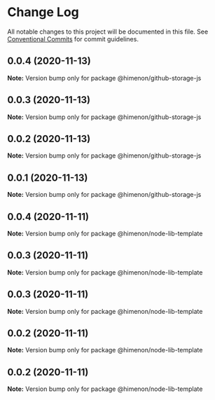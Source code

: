 # Change Log

All notable changes to this project will be documented in this file.
See [Conventional Commits](https://conventionalcommits.org) for commit guidelines.

<a name="0.0.4"></a>
## 0.0.4 (2020-11-13)

**Note:** Version bump only for package @himenon/github-storage-js





<a name="0.0.3"></a>
## 0.0.3 (2020-11-13)

**Note:** Version bump only for package @himenon/github-storage-js





<a name="0.0.2"></a>
## 0.0.2 (2020-11-13)

**Note:** Version bump only for package @himenon/github-storage-js





<a name="0.0.1"></a>
## 0.0.1 (2020-11-13)

**Note:** Version bump only for package @himenon/github-storage-js





<a name="0.0.4"></a>
## 0.0.4 (2020-11-11)

**Note:** Version bump only for package @himenon/node-lib-template





<a name="0.0.3"></a>
## 0.0.3 (2020-11-11)

**Note:** Version bump only for package @himenon/node-lib-template





<a name="0.0.3"></a>
## 0.0.3 (2020-11-11)

**Note:** Version bump only for package @himenon/node-lib-template





<a name="0.0.2"></a>
## 0.0.2 (2020-11-11)

**Note:** Version bump only for package @himenon/node-lib-template





<a name="0.0.2"></a>
## 0.0.2 (2020-11-11)

**Note:** Version bump only for package @himenon/node-lib-template
